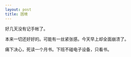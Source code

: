 ```yaml
---
layout: post
title: 困境
---
```


好几天没有记手帐了。

本来一切还好好的。可能有一丝紧张感。今天早上却全面崩溃了。

痛下决心，死读一个月书。下班不碰电子设备，只看书。
